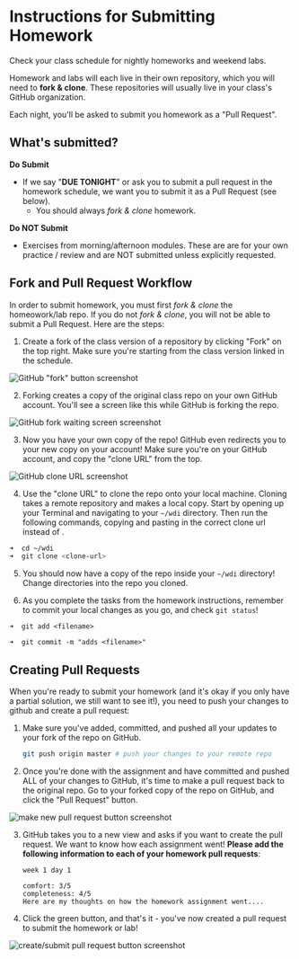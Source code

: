 # Instructions for Submitting Homework

Check your class schedule for nightly homeworks and weekend labs.

Homework and labs will each live in their own repository, which you will need to **fork & clone**.  These repositories will usually live in your class's GitHub organization.

Each night, you'll be asked to submit you homework as a "Pull Request".

## What's submitted?
**Do Submit**

* If we say "**DUE TONIGHT**" or ask you to submit a pull request in the homework schedule, we want you to submit it as a Pull Request (see below).
	* You should always *fork & clone* homework.

**Do NOT Submit**

* Exercises from morning/afternoon modules. These are are for your own practice / review and are NOT submitted unless explicitly requested.

## Fork and Pull Request Workflow

In order to submit homework, you must first *fork & clone* the homeowork/lab repo. If you do not *fork & clone*, you will not be able to submit a Pull Request. Here are the steps:

1. Create a fork of the class version of a repository by clicking "Fork" on the top right. Make sure you're starting from the class version linked in the schedule.

  ![GitHub "fork" button screenshot](https://cloud.githubusercontent.com/assets/7833470/10625501/b15a2bee-7758-11e5-8b12-2c84b785801b.png)

2. Forking creates a copy of the original class repo on your own GitHub account. You'll see a screen like this while GitHub is forking the repo. 

  ![GitHub fork waiting screen screenshot](https://cloud.githubusercontent.com/assets/7833470/10625502/b422f2e8-7758-11e5-8cf1-09ae4fd7d946.png)

3. Now you have your own copy of the repo! GitHub even redirects you to your new copy on your account! Make sure you're on your GitHub account, and copy the "clone URL" from the top.

  ![GitHub clone URL screenshot](https://cloud.githubusercontent.com/assets/3010270/13687431/17d1d2e6-e6d0-11e5-8a5f-9f1575f03aa9.png)

4. Use the "clone URL" to clone the repo onto your local machine.  Cloning takes a remote repository and makes a local copy.  Start by opening up your Terminal and navigating to your `~/wdi` directory. Then run the following commands, copying and pasting in the correct clone url instead of <clone-url>.  


  ```zsh
  ➜  cd ~/wdi
  ➜  git clone <clone-url>
  ```

5. You should now have a copy of the repo inside your `~/wdi` directory! Change directories into the repo you cloned. 

1. As you complete the tasks from the homework instructions, remember to commit your local changes as you go, and check `git status`!

  ```
  ➜  git add <filename>

  ➜  git commit -m "adds <filename>"
  ```


## Creating Pull Requests


When you're ready to submit your homework (and it's okay if you only have a partial solution, we still want to see it!), you need to push your changes to github and create a pull request:


1. Make sure you've added, committed, and pushed all your updates to your fork of the repo on GitHub. 

    ``` bash
    git push origin master # push your changes to your remote repo
    ```

2. Once you're done with the assignment and have committed and pushed ALL of your changes to GitHub, it's time to make a pull request back to the original repo. Go to your forked copy of the repo on GitHub, and click the "Pull Request" button.

  ![make new pull request button screenshot](https://cloud.githubusercontent.com/assets/3010270/13687969/7ed9d38c-e6d3-11e5-9510-ac0fbf1f22e9.png)

3. GitHub takes you to a new view and asks if you want to create the pull request. We want to know how each assignment went! **Please add the following information to each of your homework pull requests**:

	```
	week 1 day 1

	comfort: 3/5
	completeness: 4/5
	Here are my thoughts on how the homework assignment went....
	```


4. Click the green button, and that's it - you've now created a pull request to submit the homework or lab!

  ![create/submit pull request button screenshot](https://cloud.githubusercontent.com/assets/7833470/10625507/bc97d38a-7758-11e5-8fe9-e4846e06e454.png)

